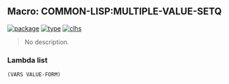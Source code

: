 ## Macro: COMMON-LISP:MULTIPLE-VALUE-SETQ
[![package](https://img.shields.io/badge/Package-COMMON--LISP-5f9ea0.svg?style=social&colorA=999999)](../) [![type](https://img.shields.io/badge/Type-Macro-5f9ea0.svg?style=social&colorA=999999)](../#macro) [![clhs](https://img.shields.io/badge/CLHS-MULTIPLE--VALUE--SETQ-5f9ea0.svg?style=social&colorA=999999)](http://www.lispworks.com/documentation/HyperSpec/Body/m_mult_2.htm) 

> No description.

### Lambda list
```
(VARS VALUE-FORM)
```
